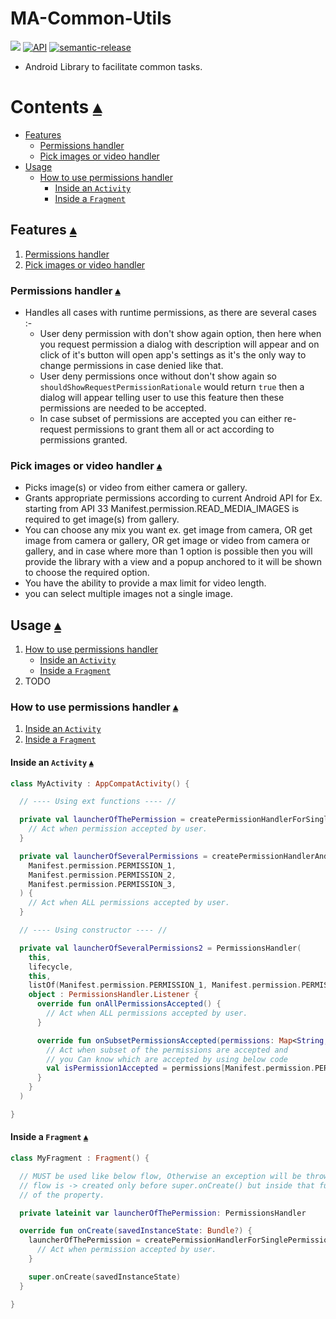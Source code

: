# MA-Common-Utils

[![](https://jitpack.io/v/MohamedAlaaEldin636/MA-Common-Utils.svg)](https://jitpack.io/#MohamedAlaaEldin636/MA-Common-Utils) [![API](https://img.shields.io/badge/API-21%2B-blue.svg?style=flat)](https://android-arsenal.com/api?level=21) [![semantic-release](https://img.shields.io/badge/%20%20%F0%9F%93%A6%F0%9F%9A%80-semantic--release-e10079.svg)](https://github.com/semantic-release/semantic-release)

- Android Library to facilitate common tasks.

# Contents [▴](#ma-common-utils)

- [Features](#features-)
  - [Permissions handler](#permissions-handler-)
  - [Pick images or video handler](pick-images-or-video-handler-)
- [Usage](#usage-)
  - [How to use permissions handler](#how-to-use-permissions-handler-)
    - [Inside an `Activity`](#inside-an-activity-)
    - [Inside a `Fragment`](#inside-a-fragment-)

## Features [▴](#contents-)

1. [Permissions handler](#permissions-handler-)
2. [Pick images or video handler](pick-images-or-video-handler-)

### Permissions handler [▴](#features-)

- Handles all cases with runtime permissions, as there are several cases :-
  - User deny permission with don't show again option,
    then here when you request permission a dialog with description will appear and on click of
    it's button will open app's settings as it's the only way to change permissions in case denied
    like that.
  - User deny permissions once without don't show again so `shouldShowRequestPermissionRationale`
    would return `true` then a dialog will appear telling user to use this feature then these permissions
    are needed to be accepted.
  - In case subset of permissions are accepted you can either re-request permissions to grant them all
    or act according to permissions granted.

### Pick images or video handler [▴](#features-)

- Picks image(s) or video from either camera or gallery.
- Grants appropriate permissions according to current Android API for Ex. starting from API 33
  Manifest.permission.READ_MEDIA_IMAGES is required to get image(s) from gallery.
- You can choose any mix you want ex. get image from camera, OR get image from camera or gallery, 
  OR get image or video from camera or gallery, and in case where more than 1 option is possible 
  then you will provide the library with a view and a popup anchored to it will be shown to choose
  the required option.
- You have the ability to provide a max limit for video length.
- you can select multiple images not a single image.

## Usage [▴](#contents-)

1. [How to use permissions handler](#how-to-use-permissions-handler-)
    - [Inside an `Activity`](#inside-an-activity-)
    - [Inside a `Fragment`](#inside-a-fragment-)
2. TODO

### How to use permissions handler [▴](#usage-)

1. [Inside an `Activity`](#inside-an-activity-)
2. [Inside a `Fragment`](#inside-a-fragment-)

#### Inside an `Activity` [▴](#how-to-use-permissions-handler-)

```kotlin
class MyActivity : AppCompatActivity() {

  // ---- Using ext functions ---- //

  private val launcherOfThePermission = createPermissionHandlerForSinglePermission(Manifest.permission.THE_PERMISSION) {
    // Act when permission accepted by user.
  }

  private val launcherOfSeveralPermissions = createPermissionHandlerAndActOnlyIfAllGranted(
    Manifest.permission.PERMISSION_1,
    Manifest.permission.PERMISSION_2,
    Manifest.permission.PERMISSION_3,
  ) {
    // Act when ALL permissions accepted by user.
  }

  // ---- Using constructor ---- //

  private val launcherOfSeveralPermissions2 = PermissionsHandler(
    this,
    lifecycle,
    this,
    listOf(Manifest.permission.PERMISSION_1, Manifest.permission.PERMISSION_2),
    object : PermissionsHandler.Listener {
      override fun onAllPermissionsAccepted() {
        // Act when ALL permissions accepted by user.
      }

      override fun onSubsetPermissionsAccepted(permissions: Map<String, Boolean>) {
        // Act when subset of the permissions are accepted and 
        // you Can know which are accepted by using below code
        val isPermission1Accepted = permissions[Manifest.permission.PERMISSION_1] == true
      }
    }
  )

}
```

#### Inside a `Fragment` [▴](#how-to-use-permissions-handler-)

```kotlin
class MyFragment : Fragment() {

  // MUST be used like below flow, Otherwise an exception will be thrown.
  // flow is -> created only before super.onCreate() but inside that function not on declaration
  // of the property.

  private lateinit var launcherOfThePermission: PermissionsHandler

  override fun onCreate(savedInstanceState: Bundle?) {
    launcherOfThePermission = createPermissionHandlerForSinglePermission(Manifest.permission.THE_PERMISSION) {
      // Act when permission accepted by user.
    }

    super.onCreate(savedInstanceState)
  }

}
```

